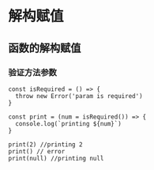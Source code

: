 # 解构赋值


## 函数的解构赋值

### 验证方法参数

```
const isRequired = () => {
  throw new Error('param is required')
}

const print = (num = isRequired()) => {
  console.log(`printing ${num}`)
}

print(2) //printing 2
print() // error
print(null) //printing null

```
